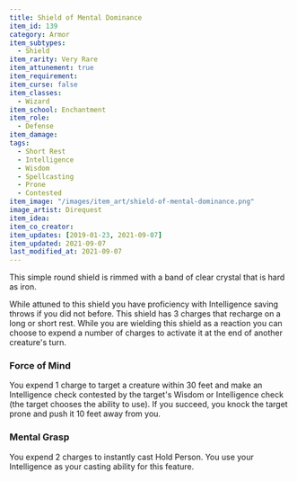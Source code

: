 ```yaml
---
title: Shield of Mental Dominance
item_id: 139
category: Armor
item_subtypes:
  - Shield
item_rarity: Very Rare
item_attunement: true
item_requirement:
item_curse: false
item_classes:
  - Wizard
item_school: Enchantment
item_role:
  - Defense
item_damage:
tags:
  - Short Rest
  - Intelligence
  - Wisdom
  - Spellcasting
  - Prone
  - Contested
item_image: "/images/item_art/shield-of-mental-dominance.png"
image_artist: Direquest
item_idea:
item_co_creator:
item_updates: [2019-01-23, 2021-09-07]
item_updated: 2021-09-07
last_modified_at: 2021-09-07
---
```


This simple round shield is rimmed with a band of clear crystal that is hard as iron.

While attuned to this shield you have proficiency with Intelligence saving throws if you did not before.
This shield has 3 charges that recharge on a long or short rest. While you are wielding this shield as a reaction you can choose to expend a number of charges to activate it at the end of another creature's turn.

### Force of Mind
You expend 1 charge to target a creature within 30 feet and make an Intelligence check contested by the target's Wisdom or Intelligence check (the target chooses the ability to use). If you succeed, you knock the target prone and push it 10 feet away from you.

### Mental Grasp
You expend 2 charges to instantly cast <magic-spell>Hold Person</magic-spell>. You use your Intelligence as your casting ability for this feature.
